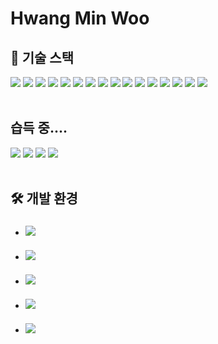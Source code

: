 # Hwang Min Woo

## 📌  기술 스택


<div style="display: inline-block">
  
<img src="https://img.shields.io/badge/Java-FF0000?style=for-the-badge&logo=OpenJDK&logoColor=black"/>

<img src="https://img.shields.io/badge/oracle-F80000?style=for-the-badge&logo=oracle&logoColor=white"/>

<img src="https://img.shields.io/badge/mysql-4479A1?style=for-the-badge&logo=mysql&logoColor=white"/>

<img src="https://img.shields.io/badge/HTML5-E34F26?style=for-the-badge&logo=HTML5&logoColor=white"/>

<img src="https://img.shields.io/badge/css3-1572B6?style=for-the-badge&logo=css3&logoColor=biolet"/>

<img src="https://img.shields.io/badge/JavaScript-F7DF1E?style=for-the-badge&logo=Javascript&logoColor=white"/>

<img src="https://img.shields.io/badge/jQuery-0769AD?style=for-the-badge&logo=jQuery&logoColor=white"/>

<img src="https://img.shields.io/badge/bootstrap-7952B3?style=for-the-badge&logo=bootstrap&logoColor=white"/>

<img src="https://img.shields.io/badge/jsp-DF7401?style=for-the-badge&logo=openjdk&logoColor=white"/>

<img src="https://img.shields.io/badge/gradle-02303A?style=for-the-badge&logo=gradle&logoColor=white"/>

<img src="https://img.shields.io/badge/spring-6DB33F?style=for-the-badge&logo=spring&logoColor=white"/>

<img src="https://img.shields.io/badge/springboot-6DB33F?style=for-the-badge&logo=springboot&logoColor=white"/>

<img src="https://img.shields.io/badge/git-F05032?style=for-the-badge&logo=git&logoColor=white"/>

<img src="https://img.shields.io/badge/r-276DC3?style=for-the-badge&logo=r&logoColor=white"/>

<img src="https://img.shields.io/badge/python-3776AB?style=for-the-badge&logo=python&logoColor=white"/>

<img src="https://img.shields.io/badge/linux-FCC624?style=for-the-badge&logo=linux&logoColor=black"/>

</div>

<br/>
<br/>

## 습득 중....
<div style="display: inline-block">
<img src="https://img.shields.io/badge/Node.js-339933?style=for-the-badge&logo=Node.js&logoColor=white"/>
  
<img src="https://img.shields.io/badge/Express-000000?style=for-the-badge&logo=Express&logoColor=white"/>

<img src="https://img.shields.io/badge/GitHub-181717?style=for-the-badge&logo=GitHub&logoColor=white"/>

<img src="https://img.shields.io/badge/JPA-181717?style=for-the-badge&logo=JPA&logoColor=white"/>
</div>

<br/>
<br/>

  
## 🛠 개발 환경

- ### <img src="https://img.shields.io/badge/windows 10-0078D6?style=for-the-badge&logo=windows&logoColor=white">
- ### <img src="https://img.shields.io/badge/windows 11-0078D4?style=for-the-badge&logo=windows11&logoColor=white">
- ### <img src="https://img.shields.io/badge/mac OS-000000?style=for-the-badge&logo=macOS&logoColor=white">
- ### <img src="https://img.shields.io/badge/intellij-000000?style=for-the-badge&logo=intelij&logoColor=white">
- ### <img src="https://img.shields.io/badge/visual studio code-007ACC?style=for-the-badge&logo=visual studio code&logoColor=white">


<br/>
<br/>
